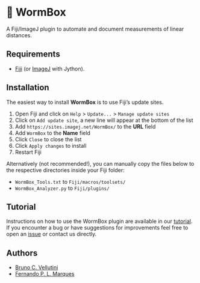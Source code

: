 # :bug: WormBox

A Fiji/ImageJ plugin to automate and document measurements of linear distances.

## Requirements

- [Fiji](http://fiji.sc/) (or [ImageJ](http://rsbweb.nih.gov/ij/) with Jython).

## Installation

The easiest way to install **WormBox** is to use Fiji’s update sites.

1. Open Fiji and click on `Help` > `Update...` > `Manage update sites`
2. Click on `Add update site`, a new line will appear at the bottom of the list
3. Add `https://sites.imagej.net/WormBox/` to the **URL** field
4. Add `WormBox` to the **Name** field
5. Click `Close` to close the list
6. Click `Apply changes` to install
7. Restart Fiji

Alternatively (not recommended!), you can manually copy the files below to the
respective directories inside your Fiji folder:

* `WormBox_Tools.txt` to `Fiji/macros/toolsets/`
* `WormBox_Analyzer.py` to `Fiji/plugins/`

## Tutorial

Instructions on how to use the WormBox plugin are available in our [tutorial](Tutorial_WormBox.md). If you encounter a bug or have suggestions for improvements feel free to open an [issue](https://github.com/bruvellu/WormBox/issues) or contact us directly.

## Authors

- [Bruno C. Vellutini](https://brunovellutini.com/)
- [Fernando P. L. Marques](http://lhe.ib.usp.br/lhe/)
